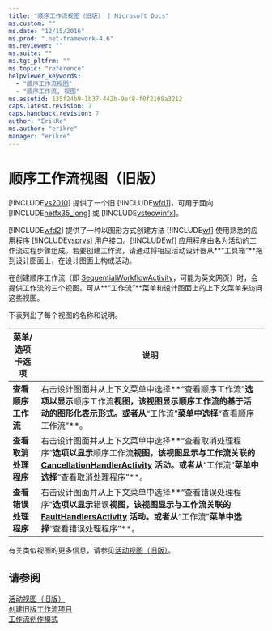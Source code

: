 ```yaml
---
title: "顺序工作流视图（旧版） | Microsoft Docs"
ms.custom: ""
ms.date: "12/15/2016"
ms.prod: ".net-framework-4.6"
ms.reviewer: ""
ms.suite: ""
ms.tgt_pltfrm: ""
ms.topic: "reference"
helpviewer_keywords: 
  - "顺序工作流视图"
  - "顺序工作流, 视图"
ms.assetid: 135f24b9-1b37-442b-9ef8-f0f2108a3212
caps.latest.revision: 7
caps.handback.revision: 7
author: "ErikRe"
ms.author: "erikre"
manager: "erikre"
---
```

# 顺序工作流视图（旧版）
[!INCLUDE[vs2010](../modeling/includes/vs2010_md.md)] 提供了一个旧 [!INCLUDE[wfd1](../workflow-designer/includes/wfd1_md.md)]，可用于面向 [!INCLUDE[netfx35_long](../workflow-designer/includes/netfx35_long_md.md)] 或 [!INCLUDE[vstecwinfx](../workflow-designer/includes/vstecwinfx_md.md)]。  
  
 [!INCLUDE[wfd2](../workflow-designer/includes/wfd2_md.md)] 提供了一种以图形方式创建方法 [!INCLUDE[wf](../workflow-designer/includes/wf_md.md)] 使用熟悉的应用程序 [!INCLUDE[vsprvs](../code-quality/includes/vsprvs_md.md)] 用户接口。[!INCLUDE[wf](../workflow-designer/includes/wf_md.md)] 应用程序由名为活动的工作流过程步骤组成。若要创建工作流，请通过将相应活动设计器从**“工具箱”**拖到设计图面上，在设计图面上构成活动。  
  
 在创建顺序工作流（即 [SequentialWorkflowActivity](http://go.microsoft.com/fwlink?LinkID=65040)，可能为英文网页）时，会提供工作流的三个视图。可从**“工作流”**菜单和设计图面上的上下文菜单来访问这些视图。  
  
 下表列出了每个视图的名称和说明。  
  
|菜单\/选项卡选项|说明|  
|---------------|--------|  
|**查看顺序工作流**|右击设计图面并从上下文菜单中选择**“查看顺序工作流”**选项以显示**顺序工作流**视图，该视图显示顺序工作流的基于活动的图形化表示形式。或者从**“工作流”**菜单中选择**“查看顺序工作流”**。|  
|**查看取消处理程序**|右击设计图面并从上下文菜单中选择**“查看取消处理程序”**选项以显示**顺序工作流**视图，该视图显示与工作流关联的 [CancellationHandlerActivity](http://go.microsoft.com/fwlink?LinkID=65050) 活动。或者从**“工作流”**菜单中选择**“查看取消处理程序”**。|  
|**查看错误处理程序**|右击设计图面并从上下文菜单中选择**“查看错误处理程序”**选项以显示**错误**视图，该视图显示与工作流关联的 [FaultHandlersActivity](http://go.microsoft.com/fwlink?LinkID=65055) 活动。或者从**“工作流”**菜单中选择**“查看错误处理程序”**。|  
  
 有关类似视图的更多信息，请参见[活动视图（旧版）](../workflow-designer/activity-views-legacy.md)。  
  
## 请参阅  
 [活动视图（旧版）](../workflow-designer/activity-views-legacy.md)   
 [创建旧版工作流项目](../workflow-designer/creating-legacy-workflow-projects.md)   
 [工作流创作模式](http://go.microsoft.com/fwlink?LinkID=65014)